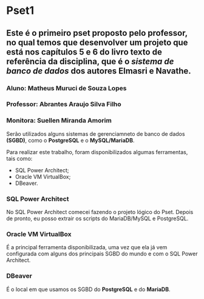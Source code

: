 # Pset1

## Este é o primeiro pset proposto pelo professor, no qual temos que desenvolver um projeto que está nos capítulos 5 e 6 do livro texto de referência da disciplina, que é o *sistema de banco de dados* dos autores Elmasri e Navathe.

### Aluno: Matheus Muruci de Souza Lopes

### Professor: Abrantes Araujo Silva Filho

### Monitora: Suellen Miranda Amorim

Serão utilizados alguns sistemas de gerenciamneto de banco de dados **(SGBD)**, como o **PostgreSQL** e o **MySQL/MariaDB**.

Para realizar este trabalho, foram disponibilizados algumas ferramentas, tais como:

* SQL Power Architect;
* Oracle VM VirtualBox;
* DBeaver.

### SQL Power Architect

No SQL Power Architect comecei fazendo o projeto lógico do Pset. Depois de pronto, eu posso extrair os scripts do MariaDB/MySQL e PostgreSQL.

### Oracle VM VirtualBox

É a principal ferramenta disponibilizada, uma vez que ela já vem configurada com alguns dos principais SGBD do mundo e com o SQL Power Architect.

### DBeaver

É o local em que usamos os SGBD do **PostgreSQL** e do **MariaDB**.




